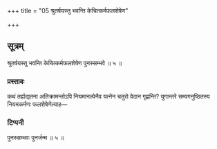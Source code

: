 +++
title = "05 श्रुतर्षयस्तु भवन्ति केचित्कर्मफलशेषेण"

+++

## सूत्रम्
श्रुतर्षयस्तु भवन्ति केचित्कर्मफलशेषेण पुनस्सम्भवे ॥ ५ ॥  
### प्रस्तावः
कथं तर्ह्यद्यतना अतिक्रामन्तोऽपि नियमानल्पेनैव यत्नेन चतुरो वेदान गृह्णन्ति? युगान्तरे सम्यगनुष्ठितस्य नियमकर्मणः फलशेषेणेत्याह—
### टिप्पनी  
पुनस्सम्भवः पुनर्जन्म ॥ ५ ॥  
